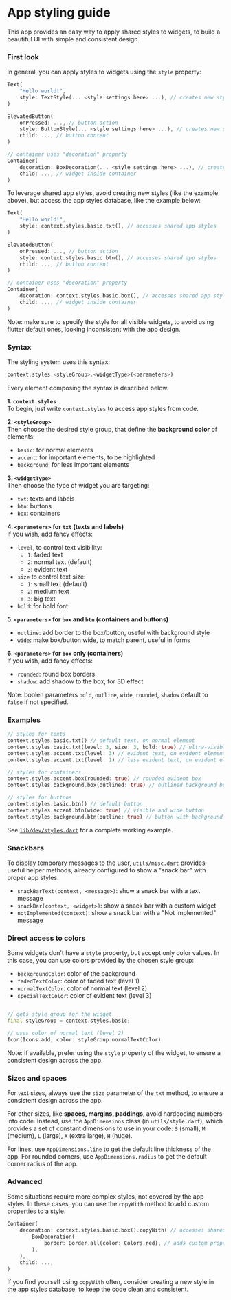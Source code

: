 # App styling guide

This app provides an easy way to apply shared styles to widgets, to build a beautiful UI with simple and consistent design.


### First look

In general, you can apply styles to widgets using the `style` property:

```dart
Text(
    "Hello world!",
    style: TextStyle(... <style settings here> ...), // creates new style
)

ElevatedButton(
    onPressed: ..., // button action
    style: ButtonStyle(... <style settings here> ...), // creates new style
    child: ..., // button content
)

// container uses "decoration" property
Container(
    decoration: BoxDecoration(... <style settings here> ...), // creates new style
    child: ..., // widget inside container
)
```

To leverage shared app styles, avoid creating new styles (like the example above), but access the app styles database, like the example below:

```dart
Text(
    "Hello world!",
    style: context.styles.basic.txt(), // accesses shared app styles
)

ElevatedButton(
    onPressed: ..., // button action
    style: context.styles.basic.btn(), // accesses shared app styles
    child: ..., // button content
)

// container uses "decoration" property
Container(
    decoration: context.styles.basic.box(), // accesses shared app styles
    child: ..., // widget inside container
)
```

Note: make sure to specify the style for all visible widgets, to avoid using flutter default ones, looking inconsistent with the app design.


### Syntax

The styling system uses this syntax:

```dart
context.styles.<styleGroup>.<widgetType>(<parameters>)
```

Every element composing the syntax is described below.

**1. `context.styles`**<br>
To begin, just write `context.styles` to access app styles from code.

**2. `<styleGroup>`**<br>
Then choose the desired style group, that define the **background color** of elements:
- `basic`: for normal elements
- `accent`: for important elements, to be highlighted
- `background`: for less important elements

**3. `<widgetType>`**<br>
Then choose the type of widget you are targeting:
- `txt`: texts and labels
- `btn`: buttons
- `box`: containers

**4. `<parameters>` for `txt` (texts and labels)**<br>
If you wish, add fancy effects:
- `level`, to control text visibility:
  - `1`: faded text
  - `2`: normal text (default)
  - `3`: evident text
- `size` to control text size:
    - `1`: small text (default)
    - `2`: medium text
    - `3`: big text
- `bold`: for bold font

**5. `<parameters>` for `box` and `btn` (containers and buttons)**<br>
- `outline`: add border to the box/button, useful with background style
- `wide`: make box/button wide, to match parent, useful in forms

**6. `<parameters>` for `box` only (containers)**<br>
If you wish, add fancy effects:
- `rounded`: round box borders
- `shadow`: add shadow to the box, for 3D effect

Note: boolen parameters `bold`, `outline`, `wide`, `rounded`, `shadow` default to `false` if not specified.


### Examples

```dart
// styles for texts
context.styles.basic.txt() // default text, on normal element
context.styles.basic.txt(level: 3, size: 3, bold: true) // ultra-visible text
context.styles.accent.txt(level: 3) // evident text, on evident element
context.styles.accent.txt(level: 1) // less evident text, on evident element

// styles for containers
context.styles.accent.box(rounded: true) // rounded evident box
context.styles.background.box(outlined: true) // outlined background box

// styles for buttons
context.styles.basic.btn() // default button
context.styles.accent.btn(wide: true) // visible and wide button
context.styles.background.btn(outline: true) // button with background color
```

See [`lib/dev/styles.dart`](lib/dev/styles.dart) for a complete working example.


### Snackbars

To display temporary messages to the user, `utils/misc.dart` provides useful helper methods, already configured to show a "snack bar" with proper app styles:
- `snackBarText(context, <message>)`: show a snack bar with a text message
- `snackBar(context, <widget>)`: show a snack bar with a custom widget
- `notImplemented(context)`: show a snack bar with a "Not implemented" message


### Direct access to colors

Some widgets don't have a `style` property, but accept only color values.
In this case, you can use colors provided by the chosen style group:
- `backgroundColor`: color of the background
- `fadedTextColor`: color of faded text (level 1)
- `normalTextColor`: color of normal text (level 2)
- `specialTextColor`: color of evident text (level 3)

```dart

// gets style group for the widget
final styleGroup = context.styles.basic;

// uses color of normal text (level 2)
Icon(Icons.add, color: styleGroup.normalTextColor)
```

Note: if available, prefer using the `style` property of the widget, to ensure a consistent design across the app.


### Sizes and spaces

For text sizes, always use the `size` parameter of the `txt` method, to ensure a consistent design across the app.

For other sizes, like **spaces, margins, paddings**, avoid hardcoding numbers into code.
Instead, use the `AppDimensions` class (in `utils/style.dart`), which provides a set of constant dimensions to use in your code: `S` (small), `M` (medium), `L` (large), `X` (extra large), `H` (huge).

For lines, use `AppDimensions.line` to get the default line thickness of the app.
For rounded corners, use `AppDimensions.radius` to get the default corner radius of the app.


### Advanced

Some situations require more complex styles, not covered by the app styles.
In these cases, you can use the `copyWith` method to add custom properties to a style.

```dart
Container(
    decoration: context.styles.basic.box().copyWith( // accesses shared app styles
        BoxDecoration(
            border: Border.all(color: Colors.red), // adds custom property
        ),
    ),
    child: ...,
)
```

If you find yourself using `copyWith` often, consider creating a new style in the app styles database, to keep the code clean and consistent.
